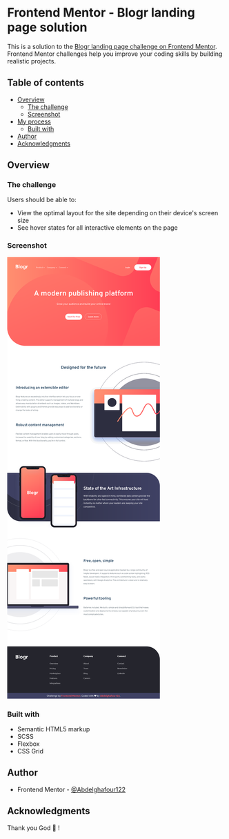 # Frontend Mentor - Blogr landing page solution

This is a solution to the [Blogr landing page challenge on Frontend Mentor](https://www.frontendmentor.io/challenges/blogr-landing-page-EX2RLAApP). Frontend Mentor challenges help you improve your coding skills by building realistic projects.

## Table of contents

- [Overview](#overview)
  - [The challenge](#the-challenge)
  - [Screenshot](#screenshot)
- [My process](#my-process)
  - [Built with](#built-with)
- [Author](#author)
- [Acknowledgments](#acknowledgments)

## Overview

### The challenge

Users should be able to:

- View the optimal layout for the site depending on their device's screen size
- See hover states for all interactive elements on the page

### Screenshot

![](./Screenshot.png)

### Built with

- Semantic HTML5 markup
- SCSS
- Flexbox
- CSS Grid

## Author

- Frontend Mentor - [@Abdelghafour122](https://www.frontendmentor.io/profile/Abdelghafour122)

## Acknowledgments

Thank you God 🙏 !
